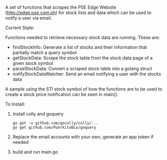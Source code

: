 A set of functions that scrapes the PSE Edge Website (http://edge.pse.com.ph) for stock lists and data which can be used to notify a user via email.

Current State:

Functions needed to retrieve necessary stock data are running. These are: 

- findStockInfo: Generate a list of stocks and their information that partially match a query symbol
- getStockData: Scrape the stock table from the stock data page of a given stock symbol
- parseStockData: Convert a scraped stock table into a golang struct
- notifyStockDataWatcher: Send an email notifying a user with the stocks data
  
A sample using the STI stock symbol of how the functions are to be used to create a stock price notification can be seen in main().

To Install:

1. Install colly and goquery
   
    `go get -u github.com/gocolly/colly/...`\
    `go get github.com/PuerkitoBio/goquery`  
2. Replace the email accounts with your own, generate an app token if needed
3. build and run main.go

